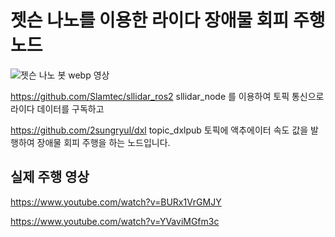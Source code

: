 # 젯슨 나노를 이용한 라이다 장애물 회피 주행 노드

![젯슨 나노 봇 webp 영상](https://files.catbox.moe/tt1ikn.webp)

https://github.com/Slamtec/sllidar_ros2 
sllidar_node 를 이용하여 토픽 통신으로 라이다 데이터를 구독하고

https://github.com/2sungryul/dxl
topic_dxlpub 토픽에 액추에이터 속도 값을 발행하여 장애물 회피 주행을 하는 노드입니다.

## 실제 주행 영상

https://www.youtube.com/watch?v=BURx1VrGMJY

https://www.youtube.com/watch?v=YVaviMGfm3c

